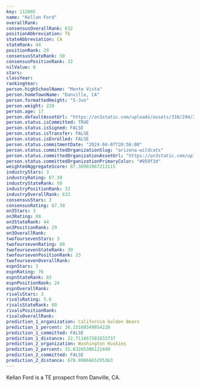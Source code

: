 ```yaml
---
key: 112085
name: "Kellan Ford"
overallRank: 
consensusOverallRank: 632
positionAbbreviation: TE
stateAbbreviation: CA
stateRank: 44
positionRank: 29
consensusStateRank: 50
consensusPositionRank: 32
nilValue: 0
stars: 
classYear: 
rankingYear: 
person.highSchoolName: "Monte Vista"
person.homeTownName: "Danville, CA"
person.formattedHeight: "5-Jun"
person.weight: 220
person.age: 17
person.defaultAssetUrl: "https://on3static.com/uploads/assets/338/294/294338.png"
person.status.isCommitted: TRUE
person.status.isSigned: FALSE
person.status.isTransfer: FALSE
person.status.isEnrolled: FALSE
person.status.commitmentDate: "2024-04-07T20:56:00"
person.status.committedOrganizationSlug: "arizona-wildcats"
person.status.committedOrganizationAssetUrl: "https://on3static.com/uploads/assets/752/149/149752.svg"
person.status.committedOrganizationPrimaryColor: "#050f3d"
weightedAggregateScore: 87.38981967213115
industryStars: 3
industryRating: 87.39
industryStateRank: 50
industryPositionRank: 32
industryOverallRank: 632
consensusStars: 3
consensusRating: 87.39
on3Stars: 3
on3Rating: 88
on3StateRank: 44
on3PositionRank: 29
on3OverallRank: 
twofoursevenStars: 3
twofoursevenRating: 89
twofoursevenStateRank: 39
twofoursevenPositionRank: 23
twofoursevenOverallRank: 
espnStars: 3
espnRating: 76
espnStateRank: 83
espnPositionRank: 24
espnOverallRank: 
rivalsStars: 3
rivalsRating: 5.6
rivalsStateRank: 80
rivalsPositionRank: 
rivalsOverallRank: 
prediction_1_organization: California Golden Bears
prediction_1_percent: 36.15160349854228
prediction_1_committed: FALSE
prediction_1_distance: 22.711667281833737
prediction_2_organization: Washington Huskies
prediction_2_percent: 31.63265306122449
prediction_2_committed: FALSE
prediction_2_distance: 678.9906665295363
---
```

Kellan Ford is a TE prospect from Danville, CA.
